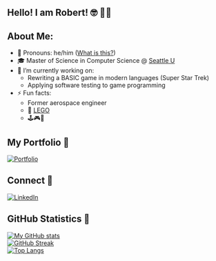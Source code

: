 ## Hello! I am Robert! :nerd_face: :technologist:

## About Me:
- :notebook: Pronouns: he/him ([What is this?](https://www.mypronouns.org/what-and-why))
- 🎓 Master of Science in Computer Science @ [Seattle U](https://www.seattleu.edu/scieng/computer-science/graduate/mscs/)
- 🔭 I’m currently working on:
  - Rewriting a BASIC game in modern languages (Super Star Trek)
  - Applying software testing to game programming
- ⚡ Fun facts:
  - Former aerospace engineer
  - 💖 [LEGO](https://www.lego.com/en-us)
  - 🕹️🎮🎲
  
## My Portfolio 💾 

[![Portfolio](https://img.shields.io/badge/-Portfolio-brightgreen?style=for-the-badge&)](https://github.com/brownr4000/github-portfolio/blob/main/README.md)


## Connect 📲
[![LinkedIn](https://img.shields.io/badge/LinkedIn-0e76a8?style=for-the-badge&logo=linkedin&logoColor=white)](https://www.linkedin.com/in/robert-brown-jr4000/)

## GitHub Statistics 🧮

[![My GitHub stats](https://github-readme-stats.vercel.app/api?username=brownr4000&theme=synthwave&hide_border=true&show_icons=true)](https://github.com/anuraghazra/github-readme-stats)\
[![GitHub Streak](http://github-readme-streak-stats.herokuapp.com?user=brownr4000&theme=synthwave&hide_border=true)](https://git.io/streak-stats)\
[![Top Langs](https://github-readme-stats.vercel.app/api/top-langs/?username=brownr4000&theme=synthwave&hide_border=true&layout=compact&langs_count=10&exclude_repo=thoresonjd.github.io,resume)](https://github.com/anuraghazra/github-readme-stats)

<!--
**brownr4000/brownr4000** is a ✨ _special_ ✨ repository because its `README.md` (this file) appears on your GitHub profile.

Thanks to [Justin Thoreson](https://github.com/thoresonjd) for this template!
-->

